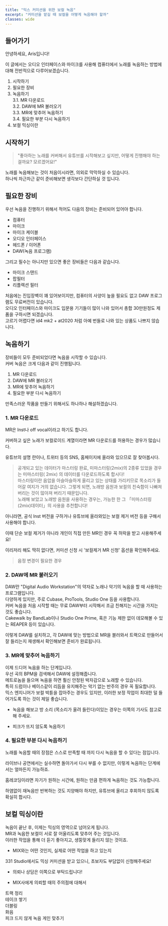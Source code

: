 ```yaml
---
title: "믹스 커미션을 위한 보컬 녹음"
excerpt: "커미션을 맡길 때 보컬을 어떻게 녹음해야 할까"
classes: wide
---
```


## 들어가기  

안녕하세요, Aris입니다!  

이 글에서는 오디오 인터페이스와 마이크를 사용해 컴퓨터에서 노래를 녹음하는 방법에 대해 전반적으로 다루어보겠습니다.  

1. 시작하기  
2. 필요한 장비  
3. 녹음하기  
3.1. MR 다운로드  
3.2. DAW에 MR 불러오기  
3.3. MR에 맞추어 녹음하기  
3.4. 필요한 부분 다시 녹음하기  
4. 보컬 믹싱이란  

## 시작하기  

> "좋아하는 노래를 커버해서 유튜브를 시작해보고 싶지만, 어떻게 진행해야 하는 걸까요? 모르겠어요!"  

노래를 녹음해보는 것이 처음이시라면, 의외로 막막하실 수 있습니다.  
하나씩 차근차근 같이 준비해보면 생각보다 간단하실 것 입니다.  

## 필요한 장비  

우선 녹음을 진행하기 위해서 적어도 다음의 장비는 준비되어 있어야 합니다.  

* 컴퓨터  
* 마이크  
* 마이크 케이블  
* 오디오 인터페이스  
* 헤드폰 / 이어폰  
* DAW(녹음 프로그램)  

그리고 필수는 아니지만 있으면 좋은 장비들은 다음과 같습니다.  

* 마이크 스탠드  
* 팝필터  
* 리플렉션 필터  

처음에는 진입장벽이 꽤 있어보이지만, 컴퓨터의 사양이 높을 필요도 없고 DAW 프로그램도 무료버전이 있습니다.  
오디오 인터페이스와 마이크도 입문용 기기들이 많이 나와 있어서 총합 30만원정도 제품을 구하시면 되겠습니다.  
고르기 어렵다면 id4 mk2 + at2020 처럼 아예 번들로 나와 있는 상품도 나쁘지 않습니다.  

## 녹음하기  

장비들이 모두 준비되었다면 녹음을 시작할 수 있습니다.  
커버 녹음은 크게 다음과 같이 진행됩니다.  

1. MR 다운로드  
2. DAW에 MR 불러오기  
3. MR에 맞추어 녹음하기  
4. 필요한 부분 다시 녹음하기  

만족스러운 작품을 만들기 위해서도 하나하나 해설하겠습니다.

### 1. MR 다운로드  

MR은 Inst나 off vocal이라고 하기도 합니다.  

커버하고 싶은 노래가 보컬로이드 계열이라면 MR 다운로드를 허용하는 경우가 많습니다.  

유튜브의 설명 란이나, 트위터 등의 SNS, 홈페이지에 올라와 있으므로 잘 찾아봅시다.  

> 공개되고 있는 데이터가 마스터링 완료, 미마스터링(2mix)의 2종류 있었을 경우는 미마스터링( 2mix) 의 데이터를 다운로드하도록 합시다!  
> 마스터링이란 음압을 아슬아슬하게 올리고 있는 상태를 가리키므로 목소리가 들어갈 여지가 거의 없습니다.
> 그렇게 되면, 노래방 음원과 보컬의 친숙함이 나빠져 버리는 것이 많아져 버리기 때문입니다.  
> 노래해 보았고 노래방 음원을 사용하는 경우는, 가능한 한 그 「미마스터링(2mix)데이터」의 사용을 추천합니다!

아니라면, 공식 Inst 버전을 구하거나 유튜브에 올라와있는 보컬 제거 버전 등을 구해서 사용해야 합니다.  

이때 단순 보컬 제거가 아니라 개인이 직접 만든 MR인 경우 꼭 허락을 받고 사용해주세요!  

이리저리 해도 딱히 없다면, 커미션 신청 시 '보컬제거 MR 신청' 옵션을 확인해주세요.  

> 음정 변경이 필요한 경우  

### 2. DAW에 MR 불러오기  

DAW란 "Digital Audio Workstation"의 약자로 노래나 악기의 녹음을 할 때 사용하는 프로그램입니다.  
다양하게 있지만, 주로 Cubase, ProTools, Studio One 등을 사용합니다.  
커버 녹음을 처음 시작할 때는 무료 DAW부터 시작해서 조금 친해지는 시간을 가지는 것도 좋습니다.  
Cakewalk by BandLab이나 Studio One Prime, 혹은 기능 제한 없이 데모해볼 수 있는 REAPER 등이 있습니다.  

이렇게 DAW를 설치하고, 각 DAW에 맞는 방법으로 MR을 블러와서 트랙으로 만들어서 잘 들리는지 재생해서 확인해보면 준비가 완료됩니다.  

### 3. MR에 맞추어 녹음하기  

이제 드디어 녹음을 하는 단계입니다.  
우선 곡의 BPM을 검색해서 DAW에 설정해줍니다.  
메트로놈을 들으며 녹음을 하면 훨신 안정된 박자감으로 노래할 수 있습니다.  
특히 드럼이나 베이스같이 리듬을 유지해주는 악기 없는 반주의 경우 꼭 필요합니다.  
믹스 엔지니어가 보컬 박튠을 잡아주는 경우도 있지만, 이러한 보정 작업이 최대한 덜 들어가도록 하는 것이 제일 좋습니다.  

* 녹음을 해보고 방 소리 (목소리가 울려 들린다)이있는 경우는 이쪽의 기사도 참고로 해 주세요.  

* 피크가 뜨지 않도록 녹음하기  

### 4. 필요한 부분 다시 녹음하기  

노래를 녹음할 때의 장점은 스스로 만족할 때 까지 다시 녹음을 할 수 있다는 점입니다.  

라이브나 공연에서는 실수하면 돌아가서 다시 부를 수 없지만, 이렇게 녹음하는 단계에서는 얼마든지 가능하죠.  

홈레코딩이라면 자기가 원하는 시간에, 원하는 만큼 편하게 녹음하는 것도 가능합니다.  

하염없이 재녹음만 반복하는 것도 지양해야 하지만, 유튜브에 올리고 후회하지 않도록 확실히 합시다.  

## 보컬 믹싱이란  

녹음이 끝난 후, 이제는 믹싱의 영역으로 넘어오게 됩니다.  
MR과 녹음한 보컬이 서로 잘 어울리도록 맞추어 주는 것입니다.  
이러한 작업을 통해 더 듣기 좋아지고, 생뚱맞게 들리지 않는 것이죠.  

* MIX와는 어떤 것인지, 실제로 어떤 작업을 하고 있는지  

331 Studio에서도 믹싱 커미션을 받고 있으니, 초보자도 부담없이 신청해주세요!  

* 의뢰나 상담은 이쪽으로 부탁드립니다!  

* MIX사에게 의뢰할 때의 주의점에 대해서  

트랙 정리  
테이크 쌓기  
더블링  
화음  
피크 드지 않게 녹음 게인 맞추기  
